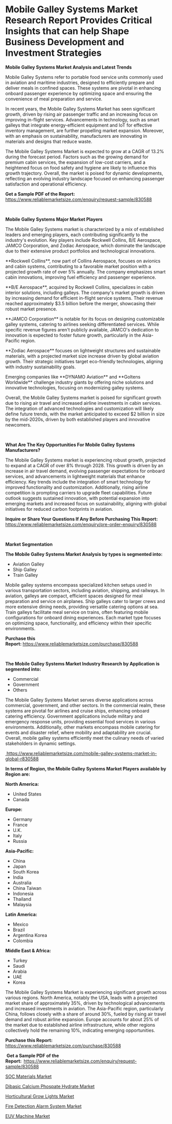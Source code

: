 <p><h1>Mobile Galley Systems Market Research Report Provides Critical Insights that can help Shape Business Development and Investment Strategies</h1></p><p><strong>Mobile Galley Systems Market Analysis and Latest Trends</strong></p>
<p><p>Mobile Galley Systems refer to portable food service units commonly used in aviation and maritime industries, designed to efficiently prepare and deliver meals in confined spaces. These systems are pivotal in enhancing onboard passenger experience by optimizing space and ensuring the convenience of meal preparation and service.</p><p>In recent years, the Mobile Galley Systems Market has seen significant growth, driven by rising air passenger traffic and an increasing focus on improving in-flight services. Advancements in technology, such as smart galleys that integrate energy-efficient equipment and IoT for effective inventory management, are further propelling market expansion. Moreover, with an emphasis on sustainability, manufacturers are innovating in materials and designs that reduce waste.</p><p>The Mobile Galley Systems Market is expected to grow at a CAGR of 13.2% during the forecast period. Factors such as the growing demand for premium cabin services, the expansion of low-cost carriers, and a heightened focus on food safety and hygiene are likely to influence this growth trajectory. Overall, the market is poised for dynamic developments, reflecting an evolving industry landscape focused on enhancing passenger satisfaction and operational efficiency.</p></p>
<p><strong>Get a Sample PDF of the Report:&nbsp;</strong> <a href="https://www.reliablemarketsize.com/enquiry/request-sample/830588?utm_campaign=1133&utm_medium=2&utm_source=Github&utm_content=ia&utm_term=18122024&utm_id=mobile-galley-systems">https://www.reliablemarketsize.com/enquiry/request-sample/830588</a></p>
<p>&nbsp;</p>
<p><strong>Mobile Galley Systems Major Market Players</strong></p>
<p><p>The Mobile Galley Systems market is characterized by a mix of established leaders and emerging players, each contributing significantly to the industry's evolution. Key players include Rockwell Collins, B/E Aerospace, JAMCO Corporation, and Zodiac Aerospace, which dominate the landscape due to their extensive product portfolios and technological innovations.</p><p>**Rockwell Collins**, now part of Collins Aerospace, focuses on avionics and cabin systems, contributing to a favorable market position with a projected growth rate of over 5% annually. The company emphasizes smart cabin innovations, improving fuel efficiency and passenger experience.</p><p>**B/E Aerospace**, acquired by Rockwell Collins, specializes in cabin interior solutions, including galleys. The company's market growth is driven by increasing demand for efficient in-flight service systems. Their revenue reached approximately $3.5 billion before the merger, showcasing their robust market presence.</p><p>**JAMCO Corporation** is notable for its focus on designing customizable galley systems, catering to airlines seeking differentiated services. While specific revenue figures aren't publicly available, JAMCO's dedication to innovation is expected to foster future growth, particularly in the Asia-Pacific region.</p><p>**Zodiac Aerospace** focuses on lightweight structures and sustainable materials, with a projected market size increase driven by global aviation growth. Their strategic initiatives target eco-friendly technologies, aligning with industry sustainability goals.</p><p>Emerging companies like **DYNAMO Aviation** and **Goltens Worldwide** challenge industry giants by offering niche solutions and innovative technologies, focusing on modernizing galley systems.</p><p>Overall, the Mobile Galley Systems market is poised for significant growth due to rising air travel and increased airline investments in cabin services. The integration of advanced technologies and customization will likely define future trends, with the market anticipated to exceed $2 billion in size by the mid-2020s, driven by both established players and innovative newcomers.</p></p>
<p>&nbsp;</p>
<p><strong>What Are The Key Opportunities For Mobile Galley Systems Manufacturers?</strong></p>
<p><p>The Mobile Galley Systems market is experiencing robust growth, projected to expand at a CAGR of over 8% through 2028. This growth is driven by an increase in air travel demand, evolving passenger expectations for onboard services, and advancements in lightweight materials that enhance efficiency. Key trends include the integration of smart technology for improved functionality and customization. Additionally, rising airline competition is prompting carriers to upgrade fleet capabilities. Future outlook suggests sustained innovation, with potential expansion into emerging markets and increased focus on sustainability, aligning with global initiatives for reduced carbon footprints in aviation.</p></p>
<p><strong>Inquire or Share Your Questions If Any Before Purchasing This Report:</strong> <a href="https://www.reliablemarketsize.com/enquiry/pre-order-enquiry/830588?utm_campaign=1133&utm_medium=2&utm_source=Github&utm_content=ia&utm_term=18122024&utm_id=mobile-galley-systems">https://www.reliablemarketsize.com/enquiry/pre-order-enquiry/830588</a></p>
<p>&nbsp;</p>
<p><strong>Market Segmentation</strong></p>
<p><strong>The Mobile Galley Systems Market Analysis by types is segmented into:</strong></p>
<p><ul><li>Aviation Galley</li><li>Ship Galley</li><li>Train Galley</li></ul></p>
<p><p>Mobile galley systems encompass specialized kitchen setups used in various transportation sectors, including aviation, shipping, and railways. In aviation, galleys are compact, efficient spaces designed for meal preparation and service on airplanes. Ship galleys cater to larger crews and more extensive dining needs, providing versatile catering options at sea. Train galleys facilitate meal service on trains, often featuring mobile configurations for onboard dining experiences. Each market type focuses on optimizing space, functionality, and efficiency within their specific environments.</p></p>
<p><strong>Purchase this Report:&nbsp;</strong><a href="https://www.reliablemarketsize.com/purchase/830588?utm_campaign=1133&utm_medium=2&utm_source=Github&utm_content=ia&utm_term=18122024&utm_id=mobile-galley-systems">https://www.reliablemarketsize.com/purchase/830588</a></p>
<p>&nbsp;</p>
<p><strong>The Mobile Galley Systems Market Industry Research by Application is segmented into:</strong></p>
<p><ul><li>Commercial</li><li>Government</li><li>Others</li></ul></p>
<p><p>The Mobile Galley Systems Market serves diverse applications across commercial, government, and other sectors. In the commercial realm, these systems are pivotal for airlines and cruise ships, enhancing onboard catering efficiency. Government applications include military and emergency response units, providing essential food services in various environments. Additionally, other markets encompass mobile catering for events and disaster relief, where mobility and adaptability are crucial. Overall, mobile galley systems efficiently meet the culinary needs of varied stakeholders in dynamic settings.</p></p>
<p><a href="https://www.reliablemarketsize.com/mobile-galley-systems-market-in-global-r830588?utm_campaign=1133&utm_medium=2&utm_source=Github&utm_content=ia&utm_term=18122024&utm_id=mobile-galley-systems">&nbsp;https://www.reliablemarketsize.com/mobile-galley-systems-market-in-global-r830588</a></p>
<p><strong>In terms of Region, the Mobile Galley Systems Market Players available by Region are:</strong></p>
<p>
    <p> <strong> North America: </strong>
        <ul>
            <li>United States</li>
            <li>Canada</li>
        </ul>
        </p> 
    <p> <strong> Europe: </strong>
        <ul>
            <li>Germany</li>
            <li>France</li>
            <li>U.K.</li>
            <li>Italy</li>
            <li>Russia</li>
        </ul>
        </p> 
    <p> <strong> Asia-Pacific: </strong>
        <ul>
            <li>China</li>
            <li>Japan</li>
            <li>South Korea</li>
            <li>India</li>
            <li>Australia</li>
            <li>China Taiwan</li>
            <li>Indonesia</li>
            <li>Thailand</li>
            <li>Malaysia</li>
        </ul>
        </p> 
    <p> <strong> Latin America: </strong>
        <ul>
            <li>Mexico</li>
            <li>Brazil</li>
            <li>Argentina Korea</li>
            <li>Colombia</li>
        </ul>
        </p> 
    <p> <strong> Middle East & Africa: </strong>
        <ul>
            <li>Turkey</li>
            <li>Saudi</li>
            <li>Arabia</li>
            <li>UAE</li>
            <li>Korea</li>
        </ul>
    </p>
    </p>
<p><p>The Mobile Galley Systems Market is experiencing significant growth across various regions. North America, notably the USA, leads with a projected market share of approximately 35%, driven by technological advancements and increased investments in aviation. The Asia-Pacific region, particularly China, follows closely with a share of around 30%, fueled by rising air travel demand and robust airline expansion. Europe accounts for about 25% of the market due to established airline infrastructure, while other regions collectively hold the remaining 10%, indicating emerging opportunities.</p></p>
<p><strong>Purchase this Report: </strong><a href="https://www.reliablemarketsize.com/purchase/830588?utm_campaign=1133&utm_medium=2&utm_source=Github&utm_content=ia&utm_term=18122024&utm_id=mobile-galley-systems">https://www.reliablemarketsize.com/purchase/830588</a></p>
<p>&nbsp;<strong>Get a Sample PDF of the Report:&nbsp;&nbsp;</strong><a href="https://www.reliablemarketsize.com/enquiry/request-sample/830588?utm_campaign=1133&utm_medium=2&utm_source=Github&utm_content=ia&utm_term=18122024&utm_id=mobile-galley-systems">https://www.reliablemarketsize.com/enquiry/request-sample/830588</a></p>
<p><strong></strong></p>
<p><p><a href="https://www.linkedin.com/pulse/soc-materials-market-expansion-forecast-137-cagr-from-x8w2e?utm_campaign=1133&utm_medium=2&utm_source=Github&utm_content=ia&utm_term=18122024&utm_id=mobile-galley-systems">SOC Materials Market</a></p><p><a href="https://github.com/WillieWoodard/Market-Research-Report-List-7/blob/main/dibasic-calcium-phospate-hydrate-market.md?utm_campaign=1133&utm_medium=2&utm_source=Github&utm_content=ia&utm_term=18122024&utm_id=mobile-galley-systems">Dibasic Calcium Phospate Hydrate Market</a></p><p><a href="https://www.linkedin.com/pulse/essential-overview-horticultural-grow-lights-market-projected-bl7je?utm_campaign=1133&utm_medium=2&utm_source=Github&utm_content=ia&utm_term=18122024&utm_id=mobile-galley-systems">Horticultural Grow Lights Market</a></p><p><a href="https://www.linkedin.com/pulse/f-my-mkt-intel-xkfif?utm_campaign=1133&utm_medium=2&utm_source=Github&utm_content=ia&utm_term=18122024&utm_id=mobile-galley-systems">Fire Detection Alarm System Market</a></p><p><a href="https://www.linkedin.com/pulse/euv-machine-market-size-analysis-2024-2031-sustained-108-cagr-dou2f?utm_campaign=1133&utm_medium=2&utm_source=Github&utm_content=ia&utm_term=18122024&utm_id=mobile-galley-systems">EUV Machine Market</a></p></p>